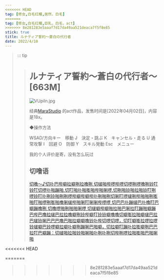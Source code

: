 ```yaml
---
<<<<<<< HEAD
tag: [修女,白毛红瞳,居然，白毛]
=======
tag: [修女,白毛红瞳,巨乳，白毛，act]
>>>>>>> 8e281283e5aaaf7d17da49aa521deaca7f5f8e85
stick: true
title: ルナティア誓約～蒼白の代行者
date: 2022/4/10
---
```


> ::: tip
>
> > # ルナティア誓約～蒼白の代行者～ [663M]
> >
> > <img src="https://s9tu.com/images/2022/04/10/VUpiln.jpg" alt="VUpiln.jpg" border="0">
> >
> > 经典[MaraStudio](https://www.dlsite.com/maniax/circle/profile/=/maker_id/RG41448.html) 的act作品，发售时间是[2022年04月02日]，内容是18x。
> >
> > ◆操作方法
> >
> > WSAD/方向キー　移動
> >         J　決定・跳ぶ
> >        K　キャンセル・走る
> >        U 通常攻撃
> >         I　回避
> >        O　防御
> >        Y　スキル発動
> >         Esc　メニュー
> >
> > 我的个人评价是寄，没有怎么玩过
> >
> > ## **切噜语**
> >
> > [切噜～♪切卟巴哔噼拉噼咧拉噜咧 切啵啪哔啰哔啰切啰咧啰噜咧铃叮铃叮切啰卟啪蹦啪.切叮啪卟啪嘭啪哔啪唎啰.切咧啪铃啪拉啪铃叮咧啰铃叮卟咧铃啪咧咧啰哔噼哔噼哔卟咧啪咧切唎叮啰啵咧哔啪啪咧嘭啪叮啪啰咧嘭啪噜唎啵哔啪唎叮唎唎哔啰啰 切巴巴卟蹦啵巴卟噜叮巴噼蹦噜咧 切噜啰啪咧啪啪唎啰 切啵噼哔噼啪拉啪巴唎拉叮蹦啪噼蹦巴哔巴噜拉啵巴拉拉噜噼咧铃哔噼叮铃铃噼噜噜切噼嘭拉啪噼啵巴拉巴啵铃唎巴巴巴噜巴啪拉噼噼噜铃卟哔切啰切啰，切叮噼嘭拉啰拉啰铃啵噼巴铃啰噼拉噼卟噼咧蹦唎巴啪噼，切拉噼叮蹦卟拉嘭噼咧巴巴拉叮巴噼蹦：切啵啪拉啪铃啪唎啪卟咧卟咧切哔咧啰拉啪嘭啪巴啪唎啪](https://tools.yobot.win/cherugo/)
> >
<<<<<<< HEAD
> > 
=======
> > 
>>>>>>> 8e281283e5aaaf7d17da49aa521deaca7f5f8e85
